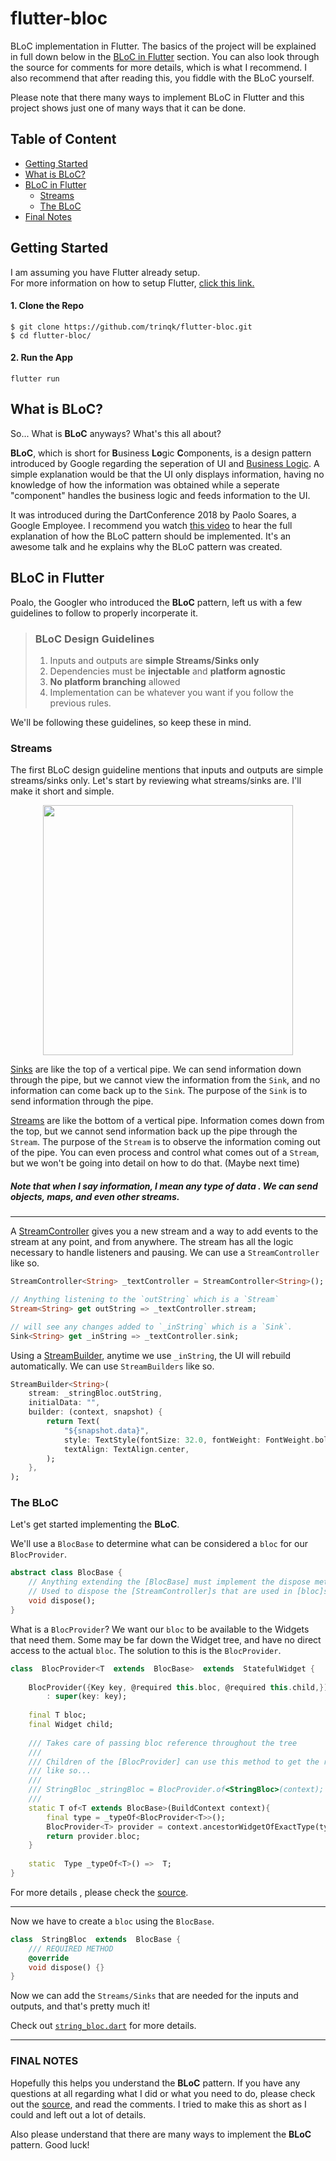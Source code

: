 
# flutter-bloc  
BLoC implementation in Flutter. The basics of the project will be explained in full down below in the [BLoC in Flutter](#bloc-in-flutter) section. You can also look through the source for comments for more details, which is what I recommend. I also recommend that after reading this, you fiddle with the BLoC yourself.  
  
Please note that there many ways to implement BLoC in Flutter and this project shows just one of many ways that it can be done.   
  
## Table of Content  
- [Getting Started](#getting-started)  
- [What is BLoC?](#what-is-bloc)  
- [BLoC in Flutter](#bloc-in-flutter)  
  - [Streams](#streams)  
  - [The BLoC](#the-bloc)  
- [Final Notes](#final-notes)
## Getting Started  
I am assuming you have Flutter already setup.  
For more information on how to setup Flutter, [click this link.](https://flutter.io/docs/get-started/install)  
#### 1. Clone the Repo  
```  
$ git clone https://github.com/trinqk/flutter-bloc.git  
$ cd flutter-bloc/  
```  
#### 2. Run the App  
```  
flutter run  
```  
## What is BLoC?  
So... What is **BLoC** anyways? What's this all about?  
  
**BLoC**, which is short for **B**usiness **Lo**gic **C**omponents, is a design pattern introduced by Google regarding the seperation of UI and [Business Logic](https://en.wikipedia.org/wiki/Business_logic). A simple explanation would be that the UI only displays information, having no knowledge of how the information was obtained while a seperate "component" handles the business logic and feeds information to the UI.

It was introduced during the DartConference 2018 by Paolo Soares, a Google Employee. I recommend you watch [this video](https://www.youtube.com/watch?v=PLHln7wHgPE&t=7s) to hear the full explanation of how the BLoC pattern should be implemented. It's an awesome talk and he explains why the BLoC pattern was created. 

## BLoC in Flutter

Poalo, the Googler who introduced the **BLoC** pattern, left us with a few guidelines to follow to properly incorperate it.

>### BLoC Design Guidelines
>1. Inputs and outputs are **simple Streams/Sinks only**
>2. Dependencies must be **injectable** and **platform agnostic**
>3. **No platform branching** allowed
>4. Implementation can be whatever you want if you follow the previous rules.

We'll be following these guidelines, so keep these in mind.

### Streams
The first BLoC design guideline mentions that inputs and outputs are simple streams/sinks only. Let's start by reviewing what streams/sinks are. I'll make it short and simple.

<div style="text-align:center"><img src =https://github.com/trinqk/flutter-bloc/blob/master/assets/streams.png?raw=true height="400"></div>

[Sinks](https://api.dartlang.org/stable/2.1.0/dart-core/Sink-class.html)  are like the top of a vertical pipe. We can send information down through the pipe, but we cannot view the information from the `Sink`, and no information can come back up to the `Sink`. The purpose of the `Sink` is to send information through the pipe.

[Streams](https://api.dartlang.org/stable/2.1.0/dart-async/Stream-class.html) are like the bottom of a vertical pipe. Information comes down from the top, but we cannot send information back up the pipe through the `Stream`. The purpose of the `Stream` is to observe the information coming out of the pipe. You can even process and control what comes out of a `Stream`, but we won't be going into detail on how to do that. (Maybe next time)

##### Note that when I say information, I mean any type of data . We can send objects, maps, and even other streams. 

---
A [StreamController](https://api.dartlang.org/stable/2.1.0/dart-async/StreamController-class.html) gives you a new stream and a way to add events to the stream at any point, and from anywhere. The stream has all the logic necessary to handle listeners and pausing. We can use a `StreamController` like so.

```dart
StreamController<String> _textController = StreamController<String>();

// Anything listening to the `outString` which is a `Stream` 
Stream<String> get outString => _textController.stream;

// will see any changes added to `_inString` which is a `Sink`. 
Sink<String> get _inString => _textController.sink;
```
Using a [StreamBuilder](https://docs.flutter.io/flutter/widgets/StreamBuilder-class.html), anytime we use `_inString`,  the UI will rebuild automatically. We can use `StreamBuilders` like so.
```dart
StreamBuilder<String>(
	stream: _stringBloc.outString,
	initialData: "",
	builder: (context, snapshot) {
		return Text(
			"${snapshot.data}", 
			style: TextStyle(fontSize: 32.0, fontWeight: FontWeight.bold), 
			textAlign: TextAlign.center,
		);
	},
);
```
### The BLoC
Let's get started implementing the **BLoC**.

We'll use a `BlocBase` to determine what can be considered a `bloc` for our `BlocProvider`.
```dart
abstract class BlocBase {
	// Anything extending the [BlocBase] must implement the dispose method
	// Used to dispose the [StreamController]s that are used in [bloc]s
	void dispose();
}
```
What is a `BlocProvider`? 
We want our `bloc` to be available to the Widgets that need them. Some may be far down the Widget tree, and have no direct access to the actual `bloc`. The solution to this is the `BlocProvider`.  

```dart
class  BlocProvider<T  extends  BlocBase>  extends  StatefulWidget {
	
	BlocProvider({Key key, @required this.bloc, @required this.child,})
		: super(key: key);
	
	final T bloc;
	final Widget child;
	
	/// Takes care of passing bloc reference throughout the tree
	/// 
	/// Children of the [BlocProvider] can use this method to get the reference 
	/// like so...
	///
	/// StringBloc _stringBloc = BlocProvider.of<StringBloc>(context);
	///
	static T of<T extends BlocBase>(BuildContext context){
		final type = _typeOf<BlocProvider<T>>();
		BlocProvider<T> provider = context.ancestorWidgetOfExactType(type);
		return provider.bloc;
	}
	
	static  Type _typeOf<T>() =>  T;
}
```
For more details , please check the [source](https://github.com/trinqk/flutter-bloc/blob/master/lib/bloc/bloc_provider.dart). 

---

Now we have to create a `bloc` using the `BlocBase`.
```dart
class  StringBloc  extends  BlocBase {
	/// REQUIRED METHOD
	@override
	void dispose() {}
}
```
Now we can add the `Streams/Sinks` that are needed for the inputs and outputs, and that's pretty much it!

Check out [`string_bloc.dart`](https://github.com/trinqk/flutter-bloc/blob/master/lib/bloc/string_bloc.dart) for more details.

---
### FINAL NOTES
Hopefully this helps you understand the **BLoC** pattern. If you have any questions at all regarding what I did or what you need to do, please check out the [source](https://github.com/trinqk/flutter-bloc/tree/master/lib), and read the comments. I tried to make this as short as I could and left out a lot of details. 

Also please understand that there are many ways to implement the **BLoC** pattern. Good luck!
